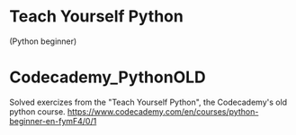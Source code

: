 # Teach Yourself Python
(Python beginner)

# Codecademy_PythonOLD
Solved exercizes from the "Teach Yourself Python", the Codecademy's old python course.
https://www.codecademy.com/en/courses/python-beginner-en-fymF4/0/1
